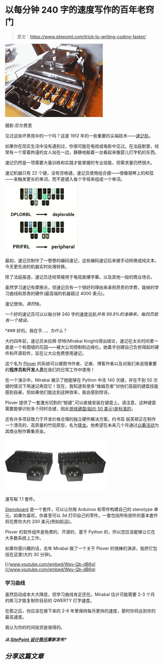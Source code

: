 # 以每分钟 240 字的速度写作的百年老窍门

> 原文：<https://www.sitepoint.com/trick-to-writing-coding-faster/>

[![Stenotype Machine](img/be105ed7a4a9067135e9682e9a1c50ce.png)](https://www.flickr.com/photos/neilfein/6038540047/)

摄影:尼尔费恩

见过这些坏男孩中的一个吗？这是 1912 年的一些重要的尖端技术——[速记机](http://en.wikipedia.org/wiki/Stenotype)。

如果你在现实生活中没有遇到过，你很可能在电视或电影中见过。在法庭剧里，经常有一个穿着拘谨的女人站在一边，静静地敲着一台看起来像婴儿打字机的东西。

速记仍然是一项需要大量训练和实践才能掌握的专业技能，但需求量仍然很大。

速记机器只有 22 个键，没有空格键。速记员使用组合键——很像钢琴上的和弦——来触发更长的单词，而不是键入每个字母来组成一个单词。

![How stenography works - chords versus strokes.](img/728eca21be7ad1e3617fe868ef5dd0a2.png)

最初，速记员制作了一卷卷的编码速记，这些编码速记后来被手动转换成纯文本。今天更先进的机器实时处理转换。

除了法庭报道，速记员还经常被用于电视直播字幕，以及其他一般的商业场合。

虽然学习速记有摩擦点，但速记员有一个很好的理由来承担昂贵的学费，陡峭的学习曲线和昂贵的硬件(最高端的机器超过 4000 美元)。

速记很快。*真的*快。

一个好的速记员可以以每分钟 240 字的速度巡航*并有 99.9%的准确率。每四页就有一个错误。*

 *### 好的。我在乎…，*为什么*？

大约四年前，速记员米拉拜·奈特(Mirabai Knight)得出结论，速记在太长时间里一直是一个有围墙的花园——被大公司控制和边缘化。她着手创建自己负担得起的硬件和开源软件，旨在让大众免费使用速记。

这个名为 [Plover](http://plover.stenoknight.com/) 的系统可以被图书作者、记者、博客作者以及对我们来说很重要的**程序员和开发人员**在我们的日常工作中使用！

在一个演示中，Mirabai 展示了她能够在 Python 中击 140 次键，并在不到 50 次键的情况下用速记再现它！现在，我知道有很多“维姆忍者”对他们高超的键盘技能感到自豪，但如果他们能达到这种效率，我会感到惊讶。

Plover 提供了一套激光切割的“按键”,可以直接安装在键盘上。请注意，这种键盘需要能够识别多个同时击键，因此[游戏键盘(起价 50 美元)是标准的](http://www.amazon.com/Microsoft-JQD-00001-SideWinder-X4-Keyboard/dp/B002ZV51DI)。

还有许多项目致力于开发价格合理的独立硬件解决方案。约书亚·丽芙顿正在制作一个漂亮的、高质量的竹铝原型，名为[狭龙](http://stenosaurus.blogspot.com.au/2014/07/custom-key-caps-and-switches.html#gpluscomments "Stenosaurus - stenotype project ")。他希望在未来几个月通过[众筹活动](https://www.crowdsupply.com/stenosaurus/next-generation-open-stenotype)为其商业制作筹集资金。

[![Stenoboard](img/7bc82d95ac4f75f1df849786c5a9b9d0.png)](http://utopen.com/stenoboard-kits/21-stenoboard-11-kit.html?#/electronics-bare_pcbs_components/plastic_parts-black_hq_plastic_par)

速写板 1.1 套件。

[Stenoboard](http://utopen.com/stenoboard-kits/21-stenoboard-11-kit.html?#/electronics-bare_pcbs_components/plastic_parts-black_hq_plastic_par "Stenoboard") 是一个套件，可以让你用 Arduinos 和零件构建自己的 stenotype 单元。如果你喜欢，你甚至可以 3d 打印自己的零件。一套包括所有部件的基本套件将花费你大约 200 美元(例如航运)。

Plover 的软件组件是免费的、开源的、基于 Python 的，所以您应该能够让它在大多数系统上工作。

如果你感兴趣的话，去年 Mirabai 做了一个关于 Plover 的很棒的演讲，我把它包括在这里(大约 30 分钟)。

[//www.youtube.com/embed/Wpv-Qb-dB6g](//www.youtube.com/embed/Wpv-Qb-dB6g)

### 学习曲线

虽然启动成本大大降低，但学习曲线肯定还在。Mirabai 估计可能需要 2-3 个月的练习才能复制你目前的 QWERTY 打字速度。

在那之后，你应该在接下来的 2-6 年里保持每月更快的速度，那时你将达到你的最高速度。

我认为你的时间投资是值得的。

##### 从 [SitePoint 设计简讯](https://www.sitepoint.com/newsletter/)重新发布* 

## *分享这篇文章*